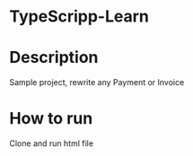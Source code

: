# TypeScripp-Learn
# Description
Sample project, rewrite any Payment or Invoice

# How to run
Clone and run html file
